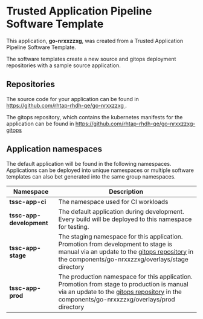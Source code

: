 # Trusted Application Pipeline Software Template

This application, **go-nrxxzzxg**, was created from a Trusted Application Pipeline Software Template.

The software templates create a new source and gitops deployment repositories with a sample source application. 

## Repositories

The source code for your application can be found in [https://github.com/rhtap-rhdh-qe/go-nrxxzzxg ](https://github.com/rhtap-rhdh-qe/go-nrxxzzxg ).
 
The gitops repository, which contains the kubernetes manifests for the application can be found in 
[https://github.com/rhtap-rhdh-qe/go-nrxxzzxg-gitops ](https://github.com/rhtap-rhdh-qe/go-nrxxzzxg-gitops ) 

## Application namespaces 

The default application will be found in the following namespaces. Applications can be deployed into unique namespaces or multiple software templates can also bet generated into the same group namespaces.  

|  Namespace   |  Description   |  
| -------- | -------- |
| **tssc-app-ci** | The namespace used for CI workloads |
| **tssc-app-development** | The default application during development. Every build will be deployed to this namespace for testing. |
| **tssc-app-stage** | The staging namespace for this application. Promotion from development to stage is manual via an update to the [gitops repository](https://github.com/rhtap-rhdh-qe/go-nrxxzzxg-gitops ) in the components/go-nrxxzzxg/overlays/stage directory |
| **tssc-app-prod** | The production namespace for this application. Promotion from stage to production is manual via an update to the [gitops repository](https://github.com/rhtap-rhdh-qe/go-nrxxzzxg-gitops ) in the components/go-nrxxzzxg/overlays/prod directory |